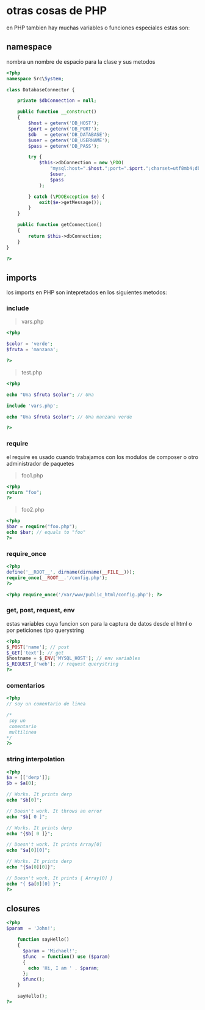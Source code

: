 # otras cosas de PHP

en PHP tambien hay muchas variables o funciones especiales estas son:

## namespace

nombra un nombre de espacio para la clase y sus metodos

``` php
<?php
namespace Src\System;

class DatabaseConnector {

    private $dbConnection = null;

    public function __construct()
    {
        $host = getenv('DB_HOST');
        $port = getenv('DB_PORT');
        $db   = getenv('DB_DATABASE');
        $user = getenv('DB_USERNAME');
        $pass = getenv('DB_PASS');

        try {
            $this->dbConnection = new \PDO(
                "mysql:host=".$host.";port=".$port.";charset=utf8mb4;dbname=$db",
                $user,
                $pass
            );

        } catch (\PDOException $e) {
            exit($e->getMessage());
        }
    }

    public function getConnection()
    {
        return $this->dbConnection;
    }
}

?>
```

## imports

los imports en PHP son intepretados en los siguientes metodos:

### include

> vars.php
``` php
<?php

$color = 'verde';
$fruta = 'manzana';

?>
```

> test.php
``` php
<?php

echo "Una $fruta $color"; // Una

include 'vars.php';

echo "Una $fruta $color"; // Una manzana verde

?>
```

### require

el require es usado cuando trabajamos con los modulos de composer o otro administrador de paquetes

> foo1.php
``` php
<?php
return "foo";
?>
```

> foo2.php
``` php
<?php
$bar = require("foo.php");
echo $bar; // equals to "foo"
?>
```

### require_once

``` php
<?php
define('__ROOT__', dirname(dirname(__FILE__)));
require_once(__ROOT__.'/config.php');
?>

<?php require_once('/var/www/public_html/config.php'); ?>
```

### get, post, request, env

estas variables cuya funcion son para la captura de datos desde el html o por peticiones tipo querystring

``` php
<?php
$​_POST​[​'name'​]; // post
$_GET['text']; // get
$​hostname​ = ​$​_ENV​[​'MYSQL_HOST'​]; // env variables
$_REQUEST_['web']; // request querystring
?>
```

### comentarios

``` php
<?php
// soy un comentario de linea

/*
 soy un
 comentario
 multilinea
*/
?>
```

### string interpolation

``` php
<?php
$a = [['derp']];
$b = $a[0];

// Works. It prints derp
echo "$b[0]";

// Doesn't work. It throws an error
echo "$b[ 0 ]";

// Works. It prints derp
echo "{$b[ 0 ]}";

// Doesn't work. It prints Array[0]
echo "$a[0][0]";

// Works. It prints derp
echo "{$a[0][0]}";

// Doesn't work. It prints { Array[0] }
echo "{ $a[0][0] }";
?>
```

## closures

``` php
<?php
$param  = 'John!';

    function sayHello()
    {
      $param = 'Michael!';
      $func  = function() use ($param)
      {
        echo 'Hi, I am ' . $param;
      };
      $func();
    }

    sayHello();
?>
```